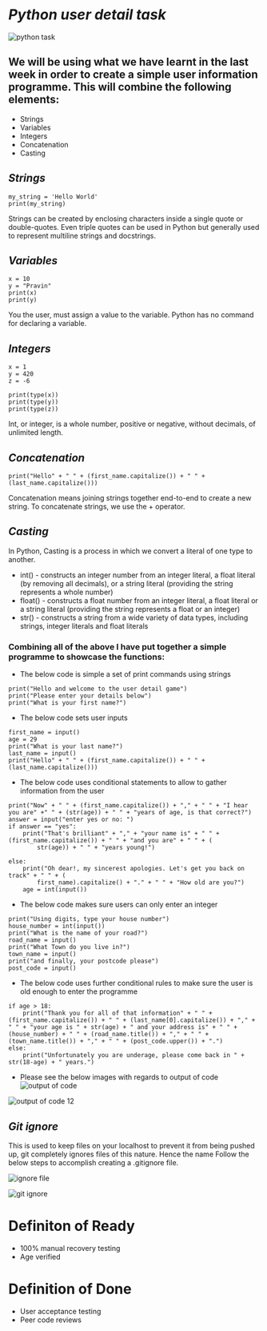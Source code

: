 # **_Python user detail task_**
![python task](https://user-images.githubusercontent.com/110179866/182218621-04d407b6-7fa7-4a66-87a7-e6edd65b1c5b.jpeg)




## We will be using what we have learnt in the last week in order to create a simple user information programme. This will combine the following elements: 

- Strings
- Variables
- Integers
- Concatenation
- Casting


## _**Strings**_

```
my_string = 'Hello World'
print(my_string)
```
Strings can be created by enclosing characters inside a single quote or double-quotes. Even triple quotes can be used in Python but generally used to represent multiline strings and docstrings.

## **_Variables_**
```
x = 10
y = "Pravin"
print(x)
print(y)
```

You the user, must assign a value to the variable. Python has no command for declaring a variable.


## **_Integers_**
```
x = 1
y = 420
z = -6

print(type(x))
print(type(y))
print(type(z))
```
Int, or integer, is a whole number, positive or negative, without decimals, of unlimited length.


## **_Concatenation_**
```
print("Hello" + " " + (first_name.capitalize()) + " " + (last_name.capitalize()))
```
Concatenation means joining strings together end-to-end to create a new string. To concatenate strings, we use the + operator. 

## **_Casting_**





In Python, Casting is a process in which we convert a literal of one type to another.
- int() - constructs an integer number from an integer literal, a float literal (by removing all decimals), or a string literal (providing the string represents a whole number)
- float() - constructs a float number from an integer literal, a float literal or a string literal (providing the string represents a float or an integer)
- str() - constructs a string from a wide variety of data types, including strings, integer literals and float literals


### Combining all of the above I have put together a simple programme to showcase the functions:

- The below code is simple a set of print commands using strings

```
print("Hello and welcome to the user detail game")
print("Please enter your details below")
print("What is your first name?")
```
- The below code sets user inputs
```
first_name = input()
age = 29
print("What is your last name?")
last_name = input()
print("Hello" + " " + (first_name.capitalize()) + " " + (last_name.capitalize()))
```
- The below code uses conditional statements to allow to gather information from the user

```
print("Now" + " " + (first_name.capitalize()) + "," + " " + "I hear you are" +" " + (str(age)) + " " + "years of age, is that correct?")
answer = input("enter yes or no: ")
if answer == "yes":
    print("That's brilliant" + "," + "your name is" + " " + (first_name.capitalize()) + " " + "and you are" + " " + (
        str(age)) + " " + "years young!")

else:
    print("Oh dear!, my sincerest apologies. Let's get you back on track" + " " + (
        first_name).capitalize() + "." + " " + "How old are you?")
    age = int(input())
```

- The below code makes sure users can only enter an integer
```
print("Using digits, type your house number")
house_number = int(input())
print("What is the name of your road?")
road_name = input()
print("What Town do you live in?")
town_name = input()
print("and finally, your postcode please")
post_code = input()
```
- The below code uses further conditional rules to make sure the user is old enough to enter the programme

```
if age > 18:
    print("Thank you for all of that information" + " " + (first_name.capitalize()) + " " + (last_name[0].capitalize()) + "," + " " + "your age is " + str(age) + " and your address is" + " " + (house_number) + " " + (road_name.title()) + "," + " " + (town_name.title()) + "," + " " + (post_code.upper()) + ".")
else:
    print("Unfortunately you are underage, please come back in " + str(18-age) + " years.")
```
- Please see the below images with regards to output of code
![output of code](https://user-images.githubusercontent.com/110179866/182219801-a8414897-602d-44f7-a430-2af8a6fd28f3.jpeg)


![output of code 12](https://user-images.githubusercontent.com/110179866/182219811-b29490d6-2d33-48b5-a5f0-f2fcb7b4c17b.jpeg)


## **_Git ignore_**

This is used to keep files on your localhost to prevent it from being pushed up, git completely ignores files of this nature. Hence the name
Follow the below steps to accomplish creating a .gitignore file. 


![ignore file](https://user-images.githubusercontent.com/110179866/182218474-4c260423-f3ef-41c4-9b71-1a62b688ef02.jpeg)



![git ignore](https://user-images.githubusercontent.com/110179866/182218488-f41d08ea-6ee8-4240-b741-75b898e4ae6d.jpeg)


# Definiton of Ready

- 100% manual recovery testing
- Age verified

# Definition of Done
- User acceptance testing
- Peer code reviews
